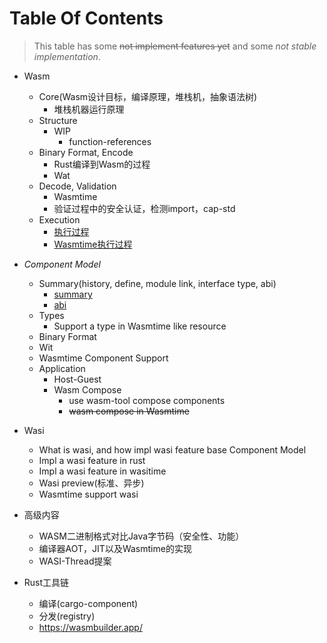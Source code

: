 # Table Of Contents
> This table has some ~~not implement features yet~~ and some _not stable implementation_.

+ Wasm
    - Core(Wasm设计目标，编译原理，堆栈机，抽象语法树)
        - 堆栈机器运行原理
    - Structure
        - WIP
            + function-references
    - Binary Format, Encode
        - Rust编译到Wasm的过程
        - Wat
    - Decode, Validation
        - Wasmtime
        - 验证过程中的安全认证，检测import，cap-std
    - Execution
        - [执行过程](core-execution.md)
        - [Wasmtime执行过程](wasmtime-core-execution.md)
    

+ _Component Model_
    - Summary(history, define, module link, interface type, abi)
        - [summary](component-model.md)
        - [abi](canonical-abi.md)
    - Types
        - Support a type in Wasmtime like resource
    - Binary Format
    - Wit
    - Wasmtime Component Support
    - Application
        - Host-Guest
        - Wasm Compose
            - use wasm-tool compose components
            - ~~wasm compose in Wasmtime~~

+ Wasi
    - What is wasi, and how impl wasi feature base Component Model
    - Impl a wasi feature in rust
    - Impl a wasi feature in wasitime
    - Wasi preview(标准、异步)
    - Wasmtime support wasi

+ 高级内容
    - WASM二进制格式对比Java字节码（安全性、功能）
    - 编译器AOT，JIT以及Wasmtime的实现
    - WASI-Thread提案

+ Rust工具链
    - 编译(cargo-component)
    - 分发(registry)
    - https://wasmbuilder.app/

